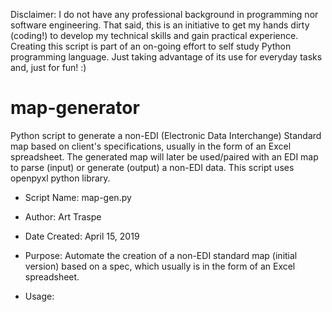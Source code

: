 Disclaimer: I do not have any professional background in programming nor software engineering. That said, this is an initiative to get my hands dirty (coding!) to develop my technical skills and gain practical experience. Creating this script is part of an on-going effort to self study Python programming language. Just taking advantage of its use for everyday tasks and, just for fun! :)



# map-generator
Python script to generate a non-EDI (Electronic Data Interchange) Standard map based on client's specifications, usually in the form of an Excel spreadsheet. The generated map will later be used/paired with an EDI map to parse (input) or generate (output) a non-EDI data. This script uses openpyxl python library.


* Script Name: map-gen.py
* Author: Art Traspe
* Date Created: April 15, 2019
* Purpose: Automate the creation of a non-EDI standard map (initial version) based on a spec, which usually is in the form of an Excel spreadsheet.

* Usage:


